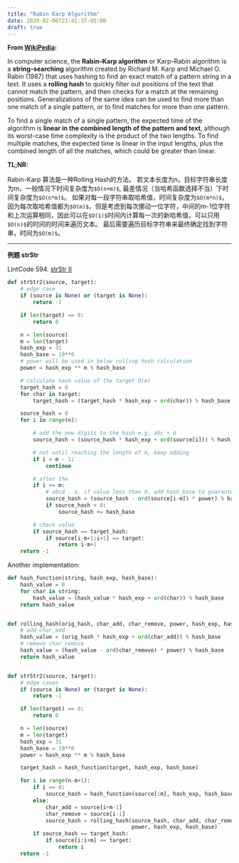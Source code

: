 ```yaml
---
title: "Rabin Karp Algorithm"
date: 2020-02-06T21:41:37-05:00
draft: true
---
```


**From [WikiPedia](https://en.wikipedia.org/wiki/Rabin%E2%80%93Karp_algorithm):**

In computer science, the **Rabin–Karp algorithm** or Karp–Rabin algorithm is a **string-searching** algorithm created by Richard M. Karp and Michael O. Rabin (1987) that uses hashing to find an exact match of a pattern string in a text. It uses a **rolling hash** to quickly filter out positions of the text that cannot match the pattern, and then checks for a match at the remaining positions. Generalizations of the same idea can be used to find more than one match of a single pattern, or to find matches for more than one pattern.

To find a single match of a single pattern, the expected time of the algorithm is **linear in the combined length of the pattern and text**, although its worst-case time complexity is the product of the two lengths. To find multiple matches, the expected time is linear in the input lengths, plus the combined length of all the matches, which could be greater than linear.

**TL;NR:**

Rabin-Karp 算法是一种Rolling Hash的方法。
若文本长度为n，目标字符串长度为m，一般情况下时间复杂度为`$O(n+m)$`, 最差情况（当哈希函数选择不当）下时间复杂度为`$O(n*m)$`。
如果对每一段字符串取哈希值，时间复杂度为`$O(m*n)$`，因为每次取哈希值都为`$O(m)$`。但是考虑到每次挪动一位字符，中间的m-1位字符和上次运算相同，因此可以在`$O(1)$`时间内计算每一次的新哈希值，可以只用`$O(n)$`的时间的时间来遍历文本。
最后需要遍历目标字符串来最终确定找到字符串，时间为`$O(m)$`。


---

**例题 strStr**

LintCode 594. [strStr II](https://www.lintcode.com/problem/strstr-ii/description)

```python
def strStr2(source, target):
    # edge case
    if (source is None) or (target is None):
        return -1

    if len(target) == 0:
        return 0

    n = len(source)
    m = len(target)
    hash_exp = 31
    hash_base = 10**6
    # power will be used in below rolling hash calculation
    power = hash_exp ** m % hash_base

    # calculate hash value of the target O(m)
    target_hash = 0
    for char in target:
        target_hash = (target_hash * hash_exp + ord(char)) % hash_base

    source_hash = 0
    for i in range(n):

        # add the new digits to the hash e.g. abc + d
        source_hash = (source_hash * hash_exp + ord(source[i])) % hash_base

        # not until reaching the length of m, keep adding
        if i < m - 1:
            continue

        # after the 
        if i >= m:
            # abcd - a, if value less than 0, add hash_base to guarantee positive
            source_hash = (source_hash - ord(source[i-m]) * power) % hash_base
            if source_hash < 0:
                source_hash += hash_base

        # check value
        if source_hash == target_hash:
            if source[i-m+1:i+1] == target:
                return i-m+1
    return -1
```

Another implementation:

```python
def hash_function(string, hash_exp, hash_base):
    hash_value = 0
    for char in string:
        hash_value = (hash_value * hash_exp + ord(char)) % hash_base
    return hash_value


def rolling_hash(orig_hash, char_add, char_remove, power, hash_exp, hash_base):
    # add char_add
    hash_value = (orig_hash * hash_exp + ord(char_add)) % hash_base
    # remove char_remove
    hash_value = (hash_value - ord(char_remove) * power) % hash_base
    return hash_value


def strStr2(source, target):
    # edge cases
    if (source is None) or (target is None):
        return -1

    if len(target) == 0:
        return 0

    n = len(source)
    m = len(target)
    hash_exp = 31
    hash_base = 10**6
    power = hash_exp ** m % hash_base

    target_hash = hash_function(target, hash_exp, hash_base)

    for i in range(n-m+1):
        if i == 0:
            source_hash = hash_function(source[:m], hash_exp, hash_base)
        else:
            char_add = source[i+m-1]
            char_remove = source[i-1]
            source_hash = rolling_hash(source_hash, char_add, char_remove,
                                       power, hash_exp, hash_base)
        if source_hash == target_hash:
            if source[i:i+m] == target:
                return i
    return -1
```